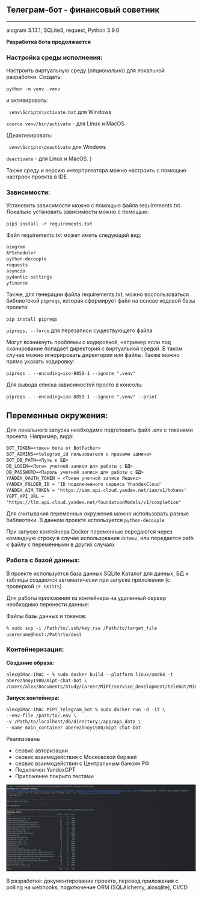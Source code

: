 ## Телеграм-бот - финансовый советник
<hr>
aiogram 3.13.1, SQLite3, request, Python 3.9.6

**Разработка бота продолжается**

### Настройка среды исполнения:
Настроить виртуальную среду (опционально) для локальной разработки. Создать:

`python -m venv .venv`

и активировать:

`
venv\Scripts\activate.bat` для Windows

`source venv/bin/activate` - для Linux и MacOS.

(Деактивировать:

`
venv\Scripts\deactivate` для Windows

`deactivate` - для Linux и MacOS.
)

Также среду и версию интерпретатора можно настроить с помощью настроек проекта в IDE

### Зависимости:
Установить зависимости можно с помощью файла requirements.txt. Локально установить зависимости можно с помощью:

`pip3 install -r requirements.txt`

Файл requirements.txt может иметь следующий вид:

```
aiogram
APScheduler
python-decouple
requests
asyncio
pydantic-settings
yfinance
```

Также, для генерации файла requirements.txt, можно воспользоваться библиотекой 
`pipreqs`, которая сформирует файл на основе кодовой базы проекта:

`pip install pipreqs`

`pipreqs, --force` для перезаписи существующего файла

Могут возникнуть проблемы с кодировкой, например если под сканирование попадает директория с виртуальной средой. 
В таком случае можно игнорировать директории или файлы. Также можно прямо указать кодировку:

`pipreqs . --encoding=iso-8859-1 --ignore ".venv"` 

Для вывода списка зависимостей просто в консоль:

`pipreqs . --encoding=iso-8859-1 --ignore ".venv" --print`

## Переменные окружения:
Для локального запуска необходимо подготовить файл .env с токенами проекта. Например, вида:

```
BOT_TOKEN=<токен бота от BotFather>
BOT_ADMINS=<telegram_id пользователя с правами админа>
BOT_DB_PATH=<Путь к БД>
DB_LOGIN=<Логин учетной записи для работы с БД>
DB_PASSWORD=<Пароль учетной записи для работы с БД>
YANDEX_OAUTH_TOKEN = <Токен учетной записи Яндекс>
YANDEX_FOLDER_ID = 'ID подключенного сервиса YnandexCloud'
YANDEX_AIM_TOKEN = 'https://iam.api.cloud.yandex.net/iam/v1/tokens'
YGPT_API_URL = "https://llm.api.cloud.yandex.net/foundationModels/v1/completion"
```

Для считывания переменных окружения можно использовать разные библиотеки. В данном проекте используется 
`python-decouple`

При запуске контейнера Docker переменные передаются через командную строку в случае использования `dotenv`, 
или передается path к файлу с переменными в других случаях

### Работа с базой данных:
В проекте используется база данных SQLite
Каталог для данных, БД и таблицы создаются автоматически при запуске приложения (с проверкой `IF EXISTS`)

Для работы приложения из контейнера на удаленный сервер необходимо перенести данные:

Файлы базы данных и токенов:

`% sudo scp -i /Path/to/.ssh/key_rsa /Path/to/target_file userename@host:/Path/to/dest`

### Контейнеризация:
**Создание образа:**

```
alex@iMac-IMAC ~ % sudo docker build --platform linux/amd64 -t aberezhnoy1980/mipt-chat-bot \
/Users/alex/Documents/Study/Career/MIPT/service_development/telebot/MIPT_telegram_bot
```
**Запуск контейнера:**

```
alex@iMac-IMAC MIPT_telegram_bot % sudo docker run -d -it \
--env-file /path/to/.env \
-v /Path/to/localhost/db/directory:/app/app_data \
--name main_container aberezhnoy1980/mipt-chat-bot
```

Реализованы 
* сервис авторизации
* сервис взаимодействия с Московской биржей
* сервис взаимодействия с Центральным банком РФ
* Подключен YandexGPT
* Приложение покрыто тестами

![coverage_report](img/coverage_report.png)

В разработке: документирование проекта, перевод приложения с polling на webhooks, подключение ORM (SQLAlchemy, aiosqlite), CI/CD